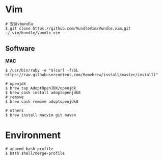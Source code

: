 # Vim

```shell
# 安装vbundle
$ git clone https://github.com/VundleVim/Vundle.vim.git ~/.vim/bundle/Vundle.vim
```

## Software

**MAC**

```shell
$ /usr/bin/ruby -e "$(curl -fsSL https://raw.githubusercontent.com/Homebrew/install/master/install)"

# openjdk
$ brew tap AdoptOpenJDK/openjdk
$ brew cask install adoptopenjdk8
# remove
$ brew cask remove adoptopenjdk8

# others
$ brew install macvim git maven

```

# Environment

```shell
# append bash profile 
$ bash shell/merge-profile
```


